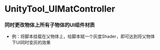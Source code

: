 # UnityTool_UIMatController
### 同时更改物体上所有子物体的UI组件材质
- 例：将脚本挂载在父物体上，给脚本赋一个灰度Shader，即可达到将父物体下UI同时变灰的效果
